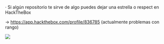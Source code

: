 · Si algún repositorio te sirve de algo puedes dejar una estrella o respect en HackTheBox

-> https://app.hackthebox.com/profile/836785 (actualmente problemas con rango)

<img src="https://cdn.discordapp.com/attachments/933074927131697213/962751923625295933/unknown.png">
